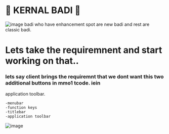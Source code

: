 # 🌱 KERNAL BADI 🌱

![image](https://github.com/bhuvabhavik/MY-ABAP-CHEATSHEET/assets/49744703/fd5f4509-40f5-4465-8b5e-8666b5392b70)
badi who have enhancement spot are new badi and rest are classic badi.

# Lets take the requiremnent and start working on that..
### lets say client brings the requiremnt that we dont want this two additional buttons in mmo1 tcode. iein 
application toolbar.

```
-menubar
-function keys
-titlebar
-application toolbar
```

![image](https://github.com/bhuvabhavik/MY-ABAP-CHEATSHEET/assets/49744703/280f1f74-3007-40c3-a115-0778fe09f241)




